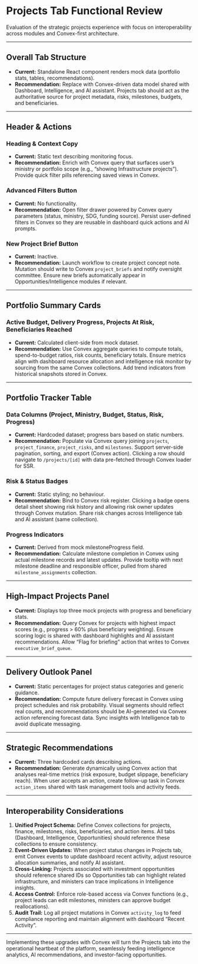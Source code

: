 # Projects Tab Functional Review

Evaluation of the strategic projects experience with focus on interoperability across modules and Convex-first architecture.

---

## Overall Tab Structure
- **Current:** Standalone React component renders mock data (portfolio stats, tables, recommendations).
- **Recommendation:** Replace with Convex-driven data model shared with Dashboard, Intelligence, and AI assistant. Projects tab should act as the authoritative source for project metadata, risks, milestones, budgets, and beneficiaries.

---

## Header & Actions

### Heading & Context Copy
- **Current:** Static text describing monitoring focus.
- **Recommendation:** Enrich with Convex query that surfaces user’s ministry or portfolio scope (e.g., “showing Infrastructure projects”). Provide quick filter pills referencing saved views in Convex.

### Advanced Filters Button
- **Current:** No functionality.
- **Recommendation:** Open filter drawer powered by Convex query parameters (status, ministry, SDG, funding source). Persist user-defined filters in Convex so they are reusable in dashboard quick actions and AI prompts.

### New Project Brief Button
- **Current:** Inactive.
- **Recommendation:** Launch workflow to create project concept note. Mutation should write to Convex `project_briefs` and notify oversight committee. Ensure new briefs automatically appear in Opportunities/Intelligence modules if relevant.

---

## Portfolio Summary Cards

### Active Budget, Delivery Progress, Projects At Risk, Beneficiaries Reached
- **Current:** Calculated client-side from mock dataset.
- **Recommendation:** Use Convex aggregate queries to compute totals, spend-to-budget ratios, risk counts, beneficiary totals. Ensure metrics align with dashboard resource allocation and intelligence risk monitor by sourcing from the same Convex collections. Add trend indicators from historical snapshots stored in Convex.

---

## Portfolio Tracker Table

### Data Columns (Project, Ministry, Budget, Status, Risk, Progress)
- **Current:** Hardcoded dataset; progress bars based on static numbers.
- **Recommendation:** Populate via Convex query joining `projects`, `project_finance`, `project_risks`, and `milestones`. Support server-side pagination, sorting, and export (Convex action). Clicking a row should navigate to `/projects/[id]` with data pre-fetched through Convex loader for SSR.

### Risk & Status Badges
- **Current:** Static styling; no behaviour.
- **Recommendation:** Bind to Convex risk register. Clicking a badge opens detail sheet showing risk history and allowing risk owner updates through Convex mutation. Share risk changes across Intelligence tab and AI assistant (same collection).

### Progress Indicators
- **Current:** Derived from mock milestoneProgress field.
- **Recommendation:** Calculate milestone completion in Convex using actual milestone records and latest updates. Provide tooltip with next milestone deadline and responsible officer, pulled from shared `milestone_assignments` collection.

---

## High-Impact Projects Panel
- **Current:** Displays top three mock projects with progress and beneficiary stats.
- **Recommendation:** Query Convex for projects with highest impact scores (e.g., progress > 60% plus beneficiary weighting). Ensure scoring logic is shared with dashboard highlights and AI assistant recommendations. Allow “Flag for briefing” action that writes to Convex `executive_brief_queue`.

---

## Delivery Outlook Panel
- **Current:** Static percentages for project status categories and generic guidance.
- **Recommendation:** Compute future delivery forecast in Convex using project schedules and risk probability. Visual segments should reflect real counts, and recommendations should be AI-generated via Convex action referencing forecast data. Sync insights with Intelligence tab to avoid duplicate messaging.

---

## Strategic Recommendations
- **Current:** Three hardcoded cards describing actions.
- **Recommendation:** Generate dynamically using Convex action that analyses real-time metrics (risk exposure, budget slippage, beneficiary reach). When user accepts an action, create follow-up task in Convex `action_items` shared with task management tools and activity feeds.

---

## Interoperability Considerations
1. **Unified Project Schema:** Define Convex collections for projects, finance, milestones, risks, beneficiaries, and action items. All tabs (Dashboard, Intelligence, Opportunities) should reference these collections to ensure consistency.
2. **Event-Driven Updates:** When project status changes in Projects tab, emit Convex events to update dashboard recent activity, adjust resource allocation summaries, and notify AI assistant.
3. **Cross-Linking:** Projects associated with investment opportunities should reference shared IDs so Opportunities tab can highlight related infrastructure, and ministers can trace implications in Intelligence insights.
4. **Access Control:** Enforce role-based access via Convex functions (e.g., project leads can edit milestones, ministers can approve budget reallocations).
5. **Audit Trail:** Log all project mutations in Convex `activity_log` to feed compliance reporting and maintain alignment with dashboard “Recent Activity”.

---

Implementing these upgrades with Convex will turn the Projects tab into the operational heartbeat of the platform, seamlessly feeding intelligence analytics, AI recommendations, and investor-facing opportunities.



